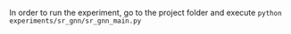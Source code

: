 In order to run the experiment, go to the project folder and execute `python experiments/sr_gnn/sr_gnn_main.py`